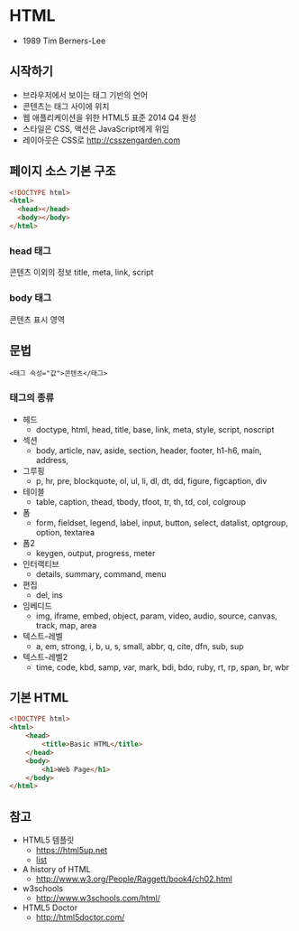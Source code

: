 # HTML

* 1989 Tim Berners-Lee

## 시작하기
* 브라우저에서 보이는 태그 기반의 언어
* 콘텐츠는 태그 사이에 위치
* 웹 애플리케이션을 위한 HTML5 표준 2014 Q4 완성
* 스타일은 CSS, 액션은 JavaScript에게 위임
* 레이아웃은 CSS로 http://csszengarden.com

## 페이지 소스 기본 구조
```html
<!DOCTYPE html>
<html>
  <head></head>
  <body></body>
</html>
```
### head 태그
콘텐츠 이외의 정보
title, meta, link, script
### body 태그
콘텐츠 표시 영역

## 문법
`<태그 속성="값">콘텐츠</태그>`

### 태그의 종류
* 헤드
  * doctype, html, head, title, base, link, meta, style, script, noscript
* 섹션
  * body, article, nav, aside, section, header, footer, h1-h6, main, address,
* 그루핑
  * p, hr, pre, blockquote, ol, ul, li, dl, dt, dd, figure, figcaption, div
* 테이블
  * table, caption, thead, tbody, tfoot, tr, th, td, col, colgroup
* 폼
  * form, fieldset, legend, label, input, button, select, datalist, optgroup, option, textarea
* 폼2
  * keygen, output, progress, meter
* 인터랙티브
  * details, summary, command, menu
* 편집
  * del, ins
* 임베디드
  * img, iframe, embed, object, param, video, audio, source, canvas, track, map, area
* 텍스트-레벨
  * a, em, strong, i, b, u, s, small, abbr, q, cite, dfn, sub, sup
* 텍스트-레벨2
  * time, code, kbd, samp, var, mark, bdi, bdo, ruby, rt, rp, span, br, wbr

## 기본 HTML
```html
<!DOCTYPE html>
<html>
    <head>
        <title>Basic HTML</title>
    </head>
    <body>
        <h1>Web Page</h1>
    </body>
</html>
```

## 참고
* HTML5 템플릿
  * https://html5up.net
  * [list](/mib/html/html5upnet)
* A history of HTML
  * http://www.w3.org/People/Raggett/book4/ch02.html
* w3schools
  * http://www.w3schools.com/html/
* HTML5 Doctor
  * http://html5doctor.com/
